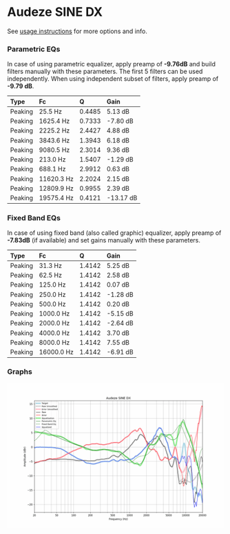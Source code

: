 # Audeze SINE DX
See [usage instructions](https://github.com/jaakkopasanen/AutoEq#usage) for more options and info.

### Parametric EQs
In case of using parametric equalizer, apply preamp of **-9.76dB** and build filters manually
with these parameters. The first 5 filters can be used independently.
When using independent subset of filters, apply preamp of **-9.79 dB**.

| Type    | Fc         |      Q | Gain      |
|:--------|:-----------|:-------|:----------|
| Peaking | 25.5 Hz    | 0.4485 | 5.13 dB   |
| Peaking | 1625.4 Hz  | 0.7333 | -7.80 dB  |
| Peaking | 2225.2 Hz  | 2.4427 | 4.88 dB   |
| Peaking | 3843.6 Hz  | 1.3943 | 6.18 dB   |
| Peaking | 9080.5 Hz  | 2.3014 | 9.36 dB   |
| Peaking | 213.0 Hz   | 1.5407 | -1.29 dB  |
| Peaking | 688.1 Hz   | 2.9912 | 0.63 dB   |
| Peaking | 11620.3 Hz | 2.2024 | 2.15 dB   |
| Peaking | 12809.9 Hz | 0.9955 | 2.39 dB   |
| Peaking | 19575.4 Hz | 0.4121 | -13.17 dB |

### Fixed Band EQs
In case of using fixed band (also called graphic) equalizer, apply preamp of **-7.83dB**
(if available) and set gains manually with these parameters.

| Type    | Fc         |      Q | Gain     |
|:--------|:-----------|:-------|:---------|
| Peaking | 31.3 Hz    | 1.4142 | 5.25 dB  |
| Peaking | 62.5 Hz    | 1.4142 | 2.58 dB  |
| Peaking | 125.0 Hz   | 1.4142 | 0.07 dB  |
| Peaking | 250.0 Hz   | 1.4142 | -1.28 dB |
| Peaking | 500.0 Hz   | 1.4142 | 0.20 dB  |
| Peaking | 1000.0 Hz  | 1.4142 | -5.15 dB |
| Peaking | 2000.0 Hz  | 1.4142 | -2.64 dB |
| Peaking | 4000.0 Hz  | 1.4142 | 3.70 dB  |
| Peaking | 8000.0 Hz  | 1.4142 | 7.55 dB  |
| Peaking | 16000.0 Hz | 1.4142 | -6.91 dB |

### Graphs
![](./Audeze%20SINE%20DX.png)